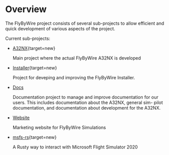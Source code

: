 # Overview

The FlyByWire project consists of several sub-projects to allow efficient and quick development of various aspects of the project.

Current sub-projects:

- [A32NX](https://github.com/flybywiresim/a32nx){target=new}

    Main project where the actual FlyByWire A32NX is developed

- [Installer](https://github.com/flybywiresim/installer){target=new}

    Project for deveping and improving the FlyByWire Installer.

- [Docs](documentation.md)

    Documentation project to manage and improve documentation for our users. This includes documentation about the A32NX, general sim- pilot documentation, and documentation about development for the A32NX.

- [Website](website.md)

    Marketing website for FlyByWire Simulations

- [msfs-rs](https://github.com/flybywiresim/msfs-rs){target=new}

     A Rusty way to interact with Microsoft Flight Simulator 2020

